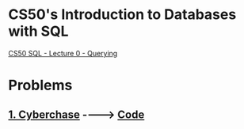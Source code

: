 # CS50's Introduction to Databases with SQL
[CS50 SQL - Lecture 0 - Querying](https://www.youtube.com/watch?v=vHYeChEf2lA)

# Problems
  ## [1. Cyberchase](https://cs50.harvard.edu/sql/2024/psets/0/cyberchase/#distribution-code) ----> [Code](https://github.com/me50/RG-7)
